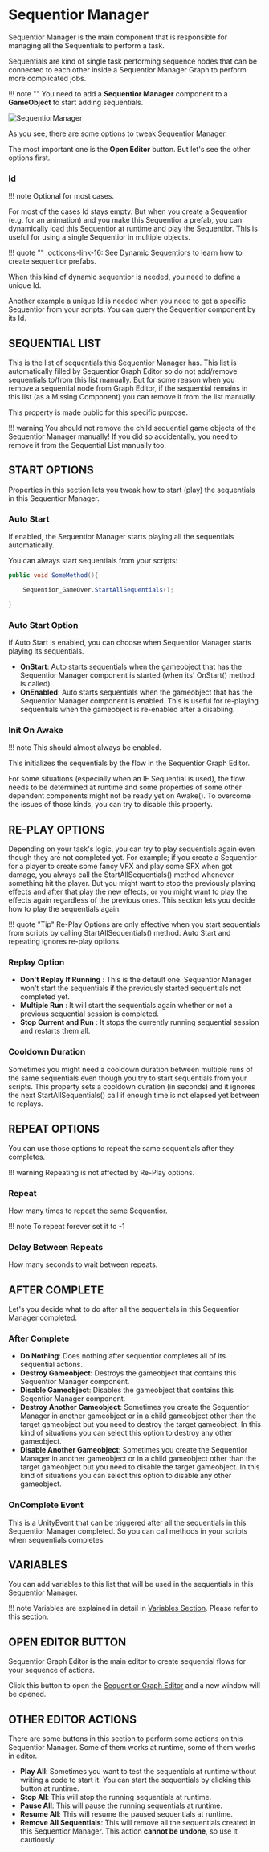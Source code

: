 # Sequentior Manager

Sequentior Manager is the main component that is responsible for managing all the Sequentials to perform a task.

Sequentials are kind of single task performing sequence nodes that can be connected to each other inside a Sequentior Manager Graph to perform more complicated jobs.

!!! note "" 
    You need to add a **Sequentior Manager** component to a **GameObject** to start adding sequentials.

![SequentiorManager](../img/sequentiormanager1.jpg)

As you see, there are some options to tweak Sequentior Manager.

The most important one is the **Open Editor** button. But let's see the other options first.

### Id

!!! note
    Optional for most cases.

For most of the cases Id stays empty. But when you create a Sequentior (e.g. for an animation) and you make this Sequentior a prefab, you can dynamically load this Sequentior at runtime and play the Sequentior. This is useful for using a single Sequentior in multiple objects.

!!! quote ""
    :octicons-link-16: See [Dynamic Sequentiors](dynamicsequentior.md) to learn how to create sequentior prefabs.

When this kind of dynamic sequentior is needed, you need to define a unique Id.

Another example a unique Id is needed when you need to get a specific Sequentior from your scripts. You can query the Sequentior component by its Id.

## SEQUENTIAL LIST

This is the list of sequentials this Sequentior Manager has. This list is automatically filled by Sequentior Graph Editor so do not add/remove sequentials to/from this list manually. But for some reason when you remove a sequential node from Graph Editor, if  the sequential remains in this list (as a Missing Component) you can remove it from the list manually.

This property is made public for this specific purpose.

!!! warning
    You should not remove the child sequential game objects of the Sequentior Manager manually! If you did so accidentally, you need to remove it from the Sequential List manually too.


## START OPTIONS

Properties in this section lets you tweak how to start (play) the sequentials in this Sequentior Manager.

### Auto Start

If enabled, the Sequentior Manager starts playing all the sequentials automatically.

You can always start sequentials from your scripts:

``` c#
public void SomeMethod(){

    Sequentior_GameOver.StartAllSequentials();

}
```

### Auto Start Option

If Auto Start is enabled, you can choose when Sequentior Manager starts playing its sequentials. 

* __OnStart__: Auto starts sequentials when the gameobject that has the Sequentior Manager component is started (when its' OnStart() method is called)
* __OnEnabled__: Auto starts sequentials when the gameobject that has the Sequentior Manager component is enabled. This is useful for re-playing sequentials when the gameobject is re-enabled after a disabling.  

### Init On Awake

!!! note
    This should almost always be enabled.

This initializes the sequentials by the flow in the Sequentior Graph Editor.

For some situations (especially when an IF Sequential is used), the flow needs to be determined at runtime and some properties of some other dependent components might not be ready yet on Awake(). To overcome the issues of those kinds, you can try to disable this property.

## RE-PLAY OPTIONS

Depending on your task's logic, you can try to play sequentials again even though they are not completed yet. For example; if you create a Sequentior for a player to create some fancy VFX and play some SFX when got damage, you always call the StartAllSequentials() method whenever something hit the player. But you might want to stop the previously playing effects and after that play the new effects, or you might want to play the effects again regardless of the previous ones. This section lets you decide how to play the sequentials again.

!!! quote "Tip"
     Re-Play Options are only effective when you start sequentials from scripts by calling StartAllSequentials() method. Auto Start and repeating ignores re-play options.

### Replay Option

* __Don't Replay If Running__ : This is the default one. Sequentior Manager won't start the sequentials if the previously started sequentials not completed yet.
* __Multiple Run__ : It will start the sequentials again whether or not a previous sequential session is completed.
* __Stop Current and Run__ : It stops the currently running sequential session and restarts them all.

### Cooldown Duration

Sometimes you might need a cooldown duration between multiple runs of the same sequentials even though you try to start sequentials from your scripts. This property sets a cooldown duration (in seconds) and it ignores the next StartAllSequentials() call if enough time is not elapsed yet between to replays.

## REPEAT OPTIONS

You can use those options to repeat the same sequentials after they completes.

!!! warning
    Repeating is not affected by Re-Play options.

### Repeat

How many times to repeat the same Sequentior.

!!! note
    To repeat forever set it to -1

### Delay Between Repeats

How many seconds to wait between repeats. 

## AFTER COMPLETE

Let's you decide what to do after all the sequentials in this Sequentior Manager completed.

### After Complete

* __Do Nothing__: Does nothing after sequentior completes all of its sequential actions.
* __Destroy Gameobject__: Destroys the gameobject that contains this Sequentior Manager component.
* __Disable Gameobject__: Disables the gameobject that contains this Seqentior Manager component.
* __Destroy Another Gameobject__: Sometimes you create the Sequentior Manager in another gameobject or in a child gameobject other than the target gameobject but you need to destroy the target gameobject. In this kind of situations you can select this option to destroy any other gameobject.
* __Disable Another Gameobject__: Sometimes you create the Sequentior Manager in another gameobject or in a child gameobject other than the target gameobject but you need to disable the target gameobject. In this kind of situations you can select this option to disable any other gameobject.

### OnComplete Event

This is a UnityEvent that can be triggered after all the sequentials in this Sequentior Manager completed. So you can call methods in your scripts when sequentials completes.

## VARIABLES

You can add variables to this list that will be used in the sequentials in this Sequentior Manager.

!!! note
    Variables are explained in detail in [Variables Section](../variables/variables.md). Please refer to this section.

## __OPEN EDITOR BUTTON__

Sequentior Graph Editor is the main editor to create sequential flows for your sequence of actions.

Click this button to open the [Sequentior Graph Editor](sequentiorgrapheditor.md) and a new window will be opened.

## OTHER EDITOR ACTIONS

There are some buttons in this section to perform some actions on this Sequentior Manager. Some of them works at runtime, some of them works in editor.

* __Play All__: Sometimes you want to test the sequentials at runtime without writing a code to start it. You can start the sequentials by clicking this button at runtime.
* __Stop All__: This will stop the running sequentials at runtime.
* __Pause All__: This will pause the running sequentials at runtime.
* __Resume All__: This will resume the paused sequentials at runtime.
* __Remove All Sequentials__: This will remove all the sequentials created in this Sequentior Manager. This action __cannot be undone__, so use it cautiously.

